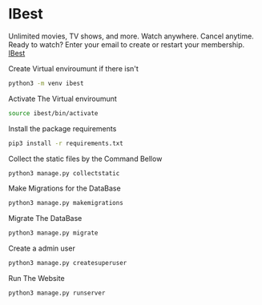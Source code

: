 # IBest
Unlimited movies, TV shows, and more. Watch anywhere. Cancel anytime. Ready to watch? Enter your email to create or restart your membership. [IBest](http://ibest.pythonanywhere.com/)


Create Virtual enviroumunt if there isn't
```bash
python3 -m venv ibest
```
Activate The Virtual enviroumunt
```bash
source ibest/bin/activate
```
Install the package requirements
```bash
pip3 install -r requirements.txt
```
Collect the static files by the Command Bellow
```bash
python3 manage.py collectstatic
```
Make Migrations for the DataBase
```bash
python3 manage.py makemigrations
```
Migrate The DataBase
```bash
python3 manage.py migrate
```
Create a admin user
```bash
python3 manage.py createsuperuser
```
Run The Website
```bash
python3 manage.py runserver
```